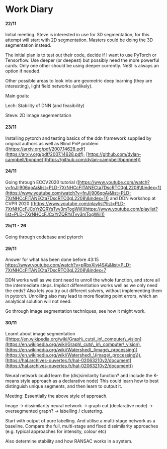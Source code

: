 # Work Diary

#### 22/11

Initial meeting. Steve is interested in use for 3D segmentation, for this attempt will start with 2D segmentation. Masters could be doing the 3D segmentation instead.

The initial plan is to test out their code, decide if I want to use PyTorch or Tensorflow. Use deeper (or deepest) but possibly need the more powerful cards. Only one other should be using deeper currently. NeSI is always an option if needed.

Other possible areas to look into are geometric deep learning (they are interesting), light field networks (unlikely).



Main goals:

Lech: Stability of DNN (and feasibility)

Steve: 2D image segementation



#### 23/11

Installing pytorch and testing basics of the ddn framework supplied by original authors as well as Blind PnP problem ([https://arxiv.org/pdf/2007.14628.pdf](https://arxiv.org/pdf/2007.14628.pdf), [https://github.com/dylan-campbell/bpnpnet](https://github.com/dylan-campbell/bpnpnet))

#### 24/11

Going through ECCV2020 tutorial ([https://www.youtube.com/watch?v=fnJIj906qoA\&list=PLD-7XrNHCcFITANECta7DscRTC0gL2208\&index=1](https://www.youtube.com/watch?v=fnJIj906qoA\&list=PLD-7XrNHCcFITANECta7DscRTC0gL2208\&index=1)) and DDN workshop at CVPR 2020 ([https://www.youtube.com/playlist?list=PLD-7XrNHCcFJCxYrZQRYsTvv3mTogWiiI](https://www.youtube.com/playlist?list=PLD-7XrNHCcFJCxYrZQRYsTvv3mTogWiiI))

#### 25/11 - 26

Going through codebase and pytorch



#### 29/11

Answer for what has been done before 43:15 https://www.youtube.com/watch?v=pRbxXlvj4SA\&list=PLD-7XrNHCcFITANECta7DscRTC0gL2208\&index=7

DDN works well as we dont need to unroll the whole function, and store all the intermediate steps. Implicit differentiation works well as we only need the ends? Also lets you try out different solvers, without implementing them in pytorch. Unrolling also may lead to more floating point errors, which an analytical solution will not need.

Go through image segmentation techniques, see how it might work.



#### 30/11

Learnt about image segmentation ([https://en.wikipedia.org/wiki/Graph\_cuts\_in\_computer\_vision](https://en.wikipedia.org/wiki/Graph\_cuts\_in\_computer\_vision), [https://en.wikipedia.org/wiki/Watershed\_(image\_processing)](https://en.wikipedia.org/wiki/Watershed\_\(image\_processing\)), [https://hal.archives-ouvertes.fr/hal-02063210v2/document](https://hal.archives-ouvertes.fr/hal-02063210v2/document))

Neural network could learn the (dis)similarity function? and include the K-means style approach as a declarative node) This could learn how to best distinguish unique segments, and then learn to output it.



Meeting: Essentially the above style of approach.

Image -> dissimilarity neural network -> graph cut (declarative node) -> oversegmented graph? -> labelling / clustering.

Start with output of pure labelling. And utilise a multi-stage network as a baseline. Compare the full, multi-stage and fixed dissimilarity approaches (e.g. typical approaches for intensity, colour etc)



Also determine stability and how RANSAC works in a system.


